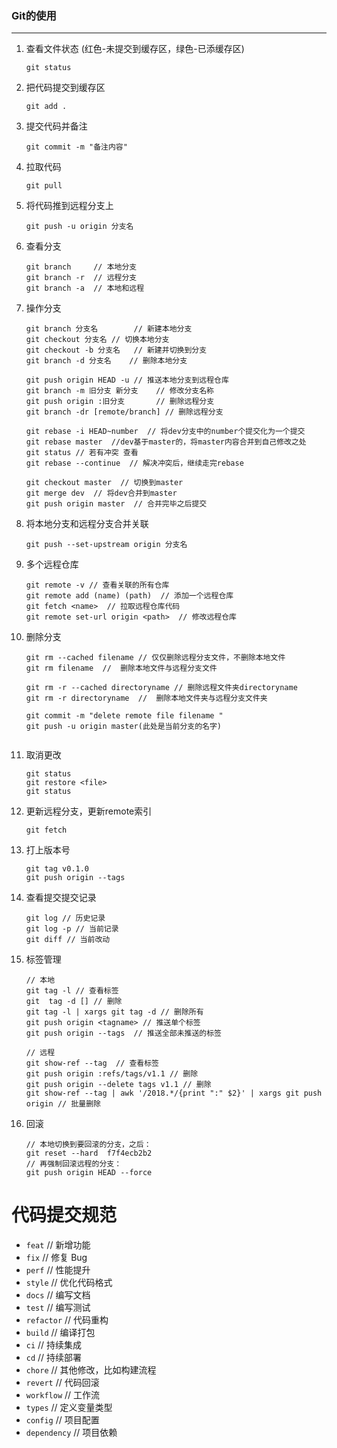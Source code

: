 ###  Git的使用

***

1. 查看文件状态 (红色-未提交到缓存区，绿色-已添缓存区)

   ```git
   git status
   ```

2. 把代码提交到缓存区

   ```git
   git add .
   ```

3. 提交代码并备注

   ```git
   git commit -m "备注内容"
   ```

4. 拉取代码

   ```git
   git pull
   ```

5. 将代码推到远程分支上

   ```git
   git push -u origin 分支名
   ```

6. 查看分支

   ```git
   git branch     // 本地分支
   git branch -r  // 远程分支
   git branch -a  // 本地和远程
   ```

7. 操作分支

   ```
   git branch 分支名   	 // 新建本地分支
   git checkout 分支名	// 切换本地分支
   git checkout -b 分支名	 // 新建并切换到分支
   git branch -d 分支名    // 删除本地分支
   
   git push origin HEAD -u // 推送本地分支到远程仓库
   git branch -m 旧分支 新分支 	// 修改分支名称
   git push origin :旧分支  	  // 删除远程分支
   git branch -dr [remote/branch] // 删除远程分支
   
   git rebase -i HEAD~number  // 将dev分支中的number个提交化为一个提交
   git rebase master  //dev基于master的，将master内容合并到自己修改之处
   git status // 若有冲突 查看
   git rebase --continue  // 解决冲突后，继续走完rebase
   
   git checkout master  // 切换到master
   git merge dev  // 将dev合并到master
   git push origin master  // 合并完毕之后提交
   ```

8. 将本地分支和远程分支合并关联

   ```
   git push --set-upstream origin 分支名
   ```

9. 多个远程仓库

   ```
   git remote -v // 查看关联的所有仓库
   git remote add (name) (path)  // 添加一个远程仓库
   git fetch <name>  // 拉取远程仓库代码
   git remote set-url origin <path>  // 修改远程仓库
   ```
   
9. 删除分支

   ```
   git rm --cached filename // 仅仅删除远程分支文件，不删除本地文件
   git rm filename  //  删除本地文件与远程分支文件
   
   git rm -r --cached directoryname // 删除远程文件夹directoryname
   git rm -r directoryname  //  删除本地文件夹与远程分支文件夹
   
   git commit -m "delete remote file filename "
   git push -u origin master(此处是当前分支的名字)
   
   
   ```
   
9. 取消更改

   ```
   git status
   git restore <file>
   git status
   ```
   
12. 更新远程分支，更新remote索引

    ```
    git fetch
    ```

13. 打上版本号

    ```shell
    git tag v0.1.0
    git push origin --tags
    ```

14. 查看提交提交记录

    ```shell
    git log // 历史记录
    git log -p // 当前记录
    git diff // 当前改动
    ```

15. 标签管理

    ```shell
    // 本地
    git tag -l // 查看标签
    git  tag -d [] // 删除
    git tag -l | xargs git tag -d // 删除所有
    git push origin <tagname> // 推送单个标签
    git push origin --tags  // 推送全部未推送的标签
    
    // 远程
    git show-ref --tag  // 查看标签
    git push origin :refs/tags/v1.1 // 删除
    git push origin --delete tags v1.1 // 删除
    git show-ref --tag | awk '/2018.*/{print ":" $2}' | xargs git push origin // 批量删除
    ```
    
15. 回滚

    ```shell
    // 本地切换到要回滚的分支，之后：
    git reset --hard  f7f4ecb2b2
    // 再强制回滚远程的分支：
    git push origin HEAD --force

# 代码提交规范

- `feat` // 新增功能
- `fix` // 修复 Bug
- `perf` // 性能提升
- `style` // 优化代码格式
- `docs` // 编写文档
- `test` // 编写测试
- `refactor` // 代码重构
- `build` // 编译打包
- `ci` // 持续集成
- `cd` // 持续部署
- `chore` // 其他修改，比如构建流程
- `revert` // 代码回滚
- `workflow` // 工作流
- `types` // 定义变量类型
- `config` // 项目配置
- `dependency` // 项目依赖
